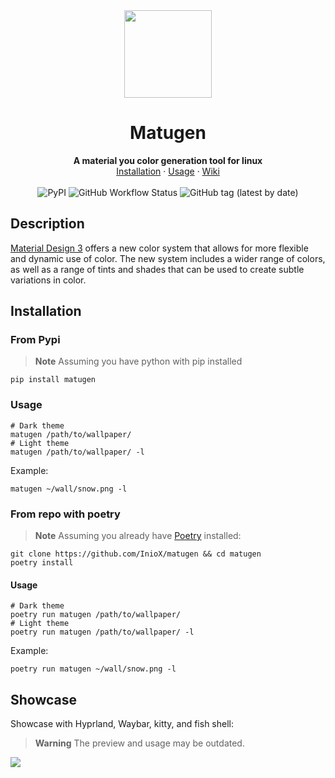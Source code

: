 <div align="center">
     <img src="https://user-images.githubusercontent.com/81521595/226138807-db504bdf-4eb5-4fe9-9ee5-a1a1395d70dc.png" width=140>
      <h1>Matugen</h1>
 </div>
    
<div align="center">
  <b>A material you color generation tool for linux</b>
</div>

<div align="center">
    <a href="#installation">Installation</a>
    ·
    <a href="#usage">Usage</a>
    ·
    <a href="https://github.com/InioX/matugen/wiki">Wiki</a>
</div>

<div align="center">
     <br>
     <img alt="PyPI" src="https://img.shields.io/pypi/v/matugen?color=white&logo=pypi&logoColor=white&style=for-the-badge">
     <img alt="GitHub Workflow Status" src="https://img.shields.io/github/actions/workflow/status/InioX/matugen/python-app.yml?color=white&style=for-the-badge">
     <img alt="GitHub tag (latest by date)" src="https://img.shields.io/github/v/tag/InioX/matugen?color=white&logo=github&logoColor=white&style=for-the-badge">
</div>

## Description
[Material Design 3](https://m3.material.io/) offers a new color system that allows for more flexible and dynamic use of color. The new system includes a wider range of colors, as well as a range of tints and shades that can be used to create subtle variations in color.

## Installation
### From Pypi
>**Note** Assuming you have python with pip installed
```shell
pip install matugen
```

### Usage
```shell
# Dark theme
matugen /path/to/wallpaper/
# Light theme
matugen /path/to/wallpaper/ -l
```
Example:
```shell
matugen ~/wall/snow.png -l
```

### From repo with poetry
>**Note** Assuming you already have [Poetry](https://python-poetry.org/) installed:
```shell
git clone https://github.com/InioX/matugen && cd matugen
poetry install
```

#### Usage
```shell
# Dark theme
poetry run matugen /path/to/wallpaper/
# Light theme
poetry run matugen /path/to/wallpaper/ -l
```
Example:
```shell
poetry run matugen ~/wall/snow.png -l
```

## Showcase
Showcase with Hyprland, Waybar, kitty, and fish shell:

>**Warning**
>The preview and usage may be outdated.

[![](https://markdown-videos.deta.dev/youtube/rMxoORO41rs)](https://youtu.be/rMxoORO41rs)
